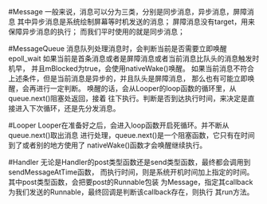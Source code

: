 
#Message
一般来说，消息可以分为三类，分别是同步消息，异步消息，屏障消息
其中异步消息是系统绘制屏幕等时机发送的消息；
屏障消息没有target，用来保障异步消息的执行；
而我们平时使用的就是同步消息；

#MessageQueue
消息队列处理消息时，会判断当前是否需要立即唤醒epoll_wait
如果当前是首条消息或者是屏障消息或者当前消息比队头的消息触发时机早，
并且mBlocked为true，会使用nativeWake()唤醒。
如果当前消息不符合上述条件，但是当前消息是异步的，并且队头是屏障消息，
那么也有可能立即唤醒，会再进行一定判断。
唤醒的话，会从Looper的loop函数的循环里，从queue.next()阻塞处返回，接着
往下执行。判断是否到达执行时间，来决定是直接进入下次循环，还是先分发消息。

#Looper
Looper在准备好之后，会进入loop函数开启死循环。并不断从queue.next()取出消息
进行处理，queue.next()是一个阻塞函数，它只有在时间到了或者别的地方使用了
nativeWake()函数才会唤醒继续执行。

#Handler
无论是Handler的post类型函数还是send类型函数，最终都会调用到sendMessageAtTime函数，
而执行时间，则是系统开机时间加上指定的时间。其中post类型函数，会把要post的Runnable包装
为Message，指定其callback为我们发送的Runnable，最终回调是判断该callback存在，则执行
其run方法。

